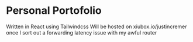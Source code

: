 # Personal Portofolio
Written in React using Tailwindcss
Will be hosted on xiubox.io/justincremer once I sort out a forwarding latency issue with my awful router
